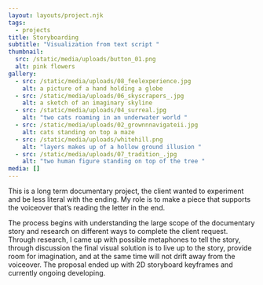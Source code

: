 ```yaml
---
layout: layouts/project.njk
tags:
  - projects
title: Storyboarding
subtitle: "Visualization from text script "
thumbnail:
  src: /static/media/uploads/button_01.png
  alt: pink flowers
gallery:
  - src: /static/media/uploads/08_feelexperience.jpg
    alt: a picture of a hand holding a globe
  - src: /static/media/uploads/06_skyscrapers_.jpg
    alt: a sketch of an imaginary skyline
  - src: /static/media/uploads/04_surreal.jpg
    alt: "two cats roaming in an underwater world "
  - src: /static/media/uploads/02_grownnnavigateii.jpg
    alt: cats standing on top a maze
  - src: /static/media/uploads/whitehill.png
    alt: "layers makes up of a hollow ground illusion "
  - src: /static/media/uploads/07_tradition_.jpg
    alt: "two human figure standing on top of the tree "
media: []
---
```

This is a long term documentary project, the client wanted to experiment and be less literal with the ending. My role is to make a piece that supports the voiceover that’s reading the letter in the end.

The process begins with understanding the large scope of the documentary story and research on different ways to complete the client request. Through research, I came up with possible metaphones to tell the story, through discussion the final visual solution is to live up to the story, provide room for imagination, and at the same time will not drift away from the voiceover. The proposal ended up with 2D storyboard keyframes and currently ongoing  developing.